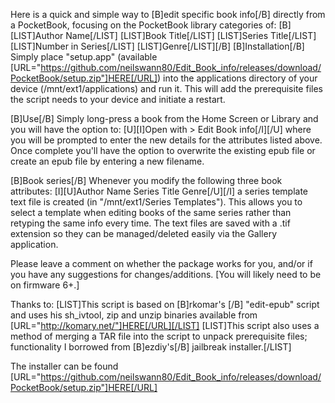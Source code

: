 Here is a quick and simple way to [B]edit specific book info[/B] directly from a PocketBook, focusing on the PocketBook library categories of:
[B][LIST]Author Name[/LIST]
[LIST]Book Title[/LIST]
[LIST]Series Title[/LIST]
[LIST]Number in Series[/LIST]
[LIST]Genre[/LIST][/B]
[B]Installation[/B]
Simply place "setup.app" (available [URL="https://github.com/neilswann80/Edit_Book_info/releases/download/PocketBook/setup.zip"]HERE[/URL]) into the applications directory of your device (/mnt/ext1/applications) and run it.  This will add the prerequisite files the script needs to your device and initiate a restart.

[B]Use[/B]
Simply long-press a book from the Home Screen or Library and you will have the option to: 
[U][I]Open with > Edit Book info[/I][/U]
where you will be prompted to enter the new details for the attributes listed above.  Once complete you'll have the option to overwrite the existing epub file or create an epub file by entering a new filename.

[B]Book series[/B]
Whenever you modify the following three book attributes:
[I][U]Author Name
Series Title
Genre[/U][/I]
a series template text file is created (in "/mnt/ext1/Series Templates").  This allows you to select a template when editing books of the same series rather than retyping the same info every time.  The text files are saved with a .tif extension so they can be managed/deleted easily via the Gallery application.

Please leave a comment on whether the package works for you, and/or if you have any suggestions for changes/additions.  [You will likely need to be on firmware 6+.]

Thanks to:
[LIST]This script is based on [B]rkomar's [/B] "edit-epub" script and uses his sh_ivtool, zip and unzip binaries available from [URL="http://komary.net/"]HERE[/URL][/LIST]
[LIST]This script also uses a method of merging a TAR file into the script to unpack prerequisite files; functionality I borrowed from [B]ezdiy's[/B] jailbreak installer.[/LIST]

The installer can be found [URL="https://github.com/neilswann80/Edit_Book_info/releases/download/PocketBook/setup.zip"]HERE[/URL]
